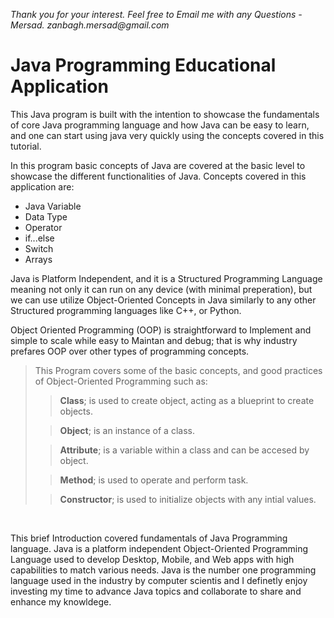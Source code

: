 _Thank you for your interest. Feel free to Email me with any Questions - Mersad. zanbagh.mersad@gmail.com_

# Java Programming Educational Application
<p>This Java program is built with the intention to showcase the fundamentals of core Java programming language and how Java can be easy to learn, and one can start using java very quickly using the concepts covered in this tutorial. <p>

<p>In this program basic concepts of Java are covered at the basic level to showcase the different functionalities of Java. Concepts covered in this application are:

+ Java Variable
+ Data Type
+ Operator
+ if...else
+ Switch
+ Arrays

Java is Platform Independent, and it is a Structured Programming Language meaning not only it can run on any device (with minimal preperation), but we can use utilize Object-Oriented Concepts in Java similarly to any other Structured programming languages like C++, or Python. 
<p>Object Oriented Programming (OOP) is straightforward to Implement and simple to scale while easy to Maintan and debug; that is why industry prefares OOP over other types of programming concepts. <p>

>This Program covers some of the basic concepts, and good practices of Object-Oriented Programming such as:
>>**Class**; is used to create object, acting as a blueprint to create objects.
>
>>**Object**; is an instance of a class.
>
>>**Attribute**; is a variable within a class and can be accesed by object.
>
>>**Method**; is used to operate and perform task.
>
>>**Constructor**; is used to initialize objects with any intial values.
<br>
<p> This brief Introduction covered fundamentals of Java Programming language. Java is a platform independent Object-Oriented Programming Language used to develop Desktop, Mobile, and Web apps with high capabilities to match various needs. Java is the number one programming language used in the industry by computer scientis and I definetly enjoy investing my time to advance Java topics and collaborate to share and enhance my knowldege.  

